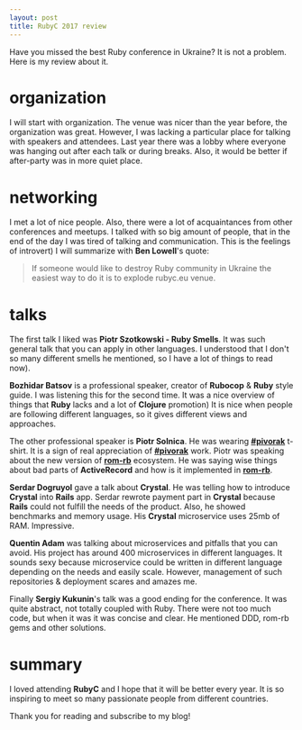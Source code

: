 ```yaml
---
layout: post
title: RubyC 2017 review
---
```


Have you missed the best Ruby conference in Ukraine?
It is not a problem. Here is my review about it.

# organization
I will start with organization. The venue was nicer than the year before, the organization was great. However, I was lacking a particular place for talking with speakers and attendees. Last year there was a lobby where everyone was hanging out after each talk or during breaks. Also, it would be better if after-party was in more quiet place.

# networking
I met a lot of nice people. Also, there were a lot of acquaintances from other conferences and meetups.
I talked with so big amount of people, that in the end of the day I was tired of talking and communication. This is the feelings of introvert)
I will summarize with **Ben Lowell**'s quote:
> If someone would like to destroy Ruby community in Ukraine the easiest way to do it is to explode rubyc.eu venue.

# talks

The first talk I liked was **Piotr Szotkowski - Ruby Smells**. It was such general talk that you can apply in other languages. I understood that I don't so many different smells he mentioned, so I have a lot of things to read now).

**Bozhidar Batsov** is a professional speaker, creator of **Rubocop** & **Ruby** style guide. I was listening this for the second time. It was a nice overview of things that **Ruby** lacks and a lot of **Clojure** promotion) It is nice when people are following different languages, so it gives different views and approaches.

The other professional speaker is **Piotr Solnica**. He was wearing [**#pivorak**](https://pivorak.com) t-shirt. It is a sign of real appreciation of [**#pivorak**](https://pivorak.com) work. Piotr was speaking about the new version of [**rom-rb**](http://rom-rb.org/) ecosystem. He was saying wise things about bad parts of **ActiveRecord** and how is it implemented in [**rom-rb**](http://rom-rb.org/).

**Serdar Dogruyol** gave a talk about **Crystal**. He was telling how to introduce **Crystal** into **Rails** app. Serdar rewrote payment part in **Crystal** because **Rails** could not fulfill the needs of the product. Also, he showed benchmarks and memory usage. His **Crystal** microservice uses 25mb of RAM. Impressive.

**Quentin Adam** was talking about microservices and pitfalls that you can avoid. His project has around 400 microservices in different languages. It sounds sexy because microservice could be written in different language depending on the needs and easily scale. However, management of such repositories & deployment scares and amazes me.

Finally **Sergiy Kukunin**'s talk was a good ending for the conference. It was quite abstract, not totally coupled with Ruby. There were not too much code, but when it was it was concise and clear. He mentioned DDD, rom-rb gems and other solutions.

# summary

I loved attending **RubyC** and I hope that it will be better every year.
It is so inspiring to meet so many passionate people from different countries.

Thank you for reading and subscribe to my blog!
